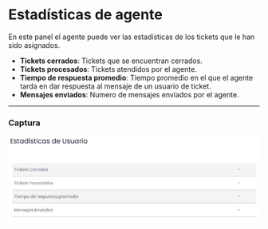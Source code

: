 # Estadísticas de agente

En este panel el agente puede ver las estadísticas de los tickets que le han sido asignados.

- **Tickets cerrados**: Tickets que se encuentran cerrados.
- **Tickets procesados**: Tickets atendidos por el agente.
- **Tiempo de respuesta promedio**: Tiempo promedio en el que el agente tarda en dar respuesta al mensaje de un usuario de ticket.
- **Mensajes enviados**: Numero de mensajes enviados por el agente.

---

### Captura

![Mensaje de bienvenida](/img/doc/dashboard/agent-stats.jpeg)